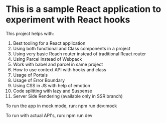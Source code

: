 # This is a sample React application to experiment with React hooks

This project helps with:

1. Best tooling for a React application
2. Using both functional and Class components in a project
3. Using very basic Reach router instead of traditional React router
4. Using Parcel instead of Webpack
5. Work with babel and parcel in same project
6. How to use context API with hooks and class
7. Usage of Portals
8. Usage of Error Boundary
9. Using CSS in JS with help of emotion
10. Code splitting with lazy and Suspense
11. Server Side Rendering (available only in SSR branch)

To run the app in mock mode, run: npm run dev:mock

To run with actual API's, run: npm run dev
